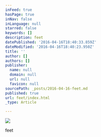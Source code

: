```yaml
---
inFeed: true
hasPage: true
inNav: false
inLanguage: null
starred: false
keywords: []
description: feet
datePublished: '2016-04-16T18:40:33.859Z'
dateModified: '2016-04-16T18:40:23.950Z'
title: ''
author: []
authors: []
publisher:
  name: null
  domain: null
  url: null
  favicon: null
sourcePath: _posts/2016-04-16-feet.md
published: true
url: feet/index.html
_type: Article

---
```

![](https://the-grid-user-content.s3-us-west-2.amazonaws.com/e3c3f5b2-62d1-41f6-aae8-b0413cb74c4b.jpg)

feet